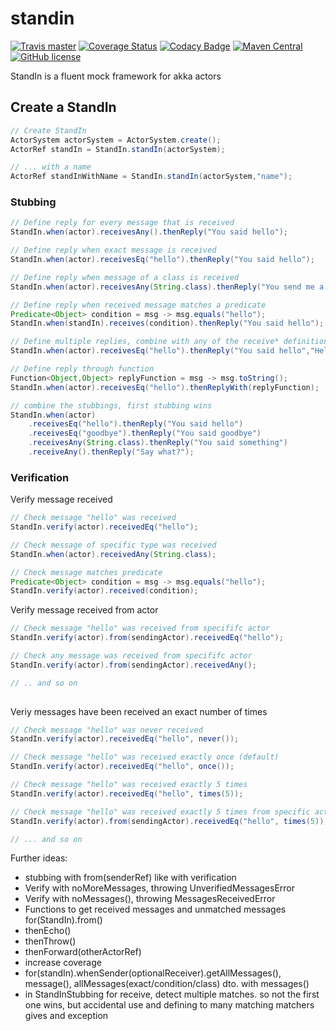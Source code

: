 # standin 

[![Travis master](https://img.shields.io/travis/ak80/standin/master.svg?maxAge=3600)](https://travis-ci.org/ak80/standin) [![Coverage Status](https://coveralls.io/repos/github/ak80/standin/badge.svg?maxAge=3600)](https://coveralls.io/github/ak80/standin?branch=master) [![Codacy Badge](https://api.codacy.com/project/badge/Grade/f8066f220fe74d27bacf984c61f5d5d4)](https://www.codacy.com/app/josef-koch/standin?utm_source=github.com&amp;utm_medium=referral&amp;utm_content=ak80/standin&amp;utm_campaign=Badge_Grade) [![Maven Central](https://maven-badges.herokuapp.com/maven-central/org.ak80.standin/standin-core/badge.svg?style=flat-square)](https://maven-badges.herokuapp.com/maven-central/org.ak80.standin/standin-core/) [![GitHub license](https://img.shields.io/badge/license-Apache%20License%202.0-blue.svg?style=flat)](http://www.apache.org/licenses/LICENSE-2.0)

StandIn is a fluent mock framework for akka actors

## Create a StandIn

```java
// Create StandIn
ActorSystem actorSystem = ActorSystem.create();
ActorRef standIn = StandIn.standIn(actorSystem);

// ... with a name
ActorRef standInWithName = StandIn.standIn(actorSystem,"name");
```

### Stubbing

```java
// Define reply for every message that is received
StandIn.when(actor).receivesAny().thenReply("You said hello");

// Define reply when exact message is received
StandIn.when(actor).receivesEq("hello").thenReply("You said hello");

// Define reply when message of a class is received
StandIn.when(actor).receivesAny(String.class).thenReply("You send me a String");

// Define reply when received message matches a predicate
Predicate<Object> condition = msg -> msg.equals("hello");
StandIn.when(standIn).receives(condition).thenReply("You said hello");

// Define multiple replies, combine with any of the receive* definitions
StandIn.when(actor).receivesEq("hello").thenReply("You said hello","Hello Again", "I refuse to say more hello");

// Define reply through function
Function<Object,Object> replyFunction = msg -> msg.toString();
StandIn.when(actor).receivesEq("hello").thenReplyWith(replyFunction);

// combine the stubbings, first stubbing wins
StandIn.when(actor)
    .receivesEq("hello").thenReply("You said hello")
    .receivesEq("goodbye").thenReply("You said goodbye")
    .receivesAny(String.class).thenReply("You said something")
    .receiveAny().thenReply("Say what?");
```

### Verification

Verify message received

```java
// Check message "hello" was received
StandIn.verify(actor).receivedEq("hello");

// Check message of specific type was received
StandIn.when(actor).receivedAny(String.class);

// Check message matches predicate
Predicate<Object> condition = msg -> msg.equals("hello");
StandIn.verify(actor).received(condition);
```

Verify message received from actor

```java
// Check message "hello" was received from specififc actor 
StandIn.verify(actor).from(sendingActor).receivedEq("hello");

// Check any message was received from specififc actor 
StandIn.verify(actor).from(sendingActor).receivedAny();

// .. and so on
    
```

Veriy messages have been received an exact number of times
```java
// Check message "hello" was never received
StandIn.verify(actor).receivedEq("hello", never());

// Check message "hello" was received exactly once (default)
StandIn.verify(actor).receivedEq("hello", once());

// Check message "hello" was received exactly 5 times
StandIn.verify(actor).receivedEq("hello", times(5));

// Check message "hello" was received exactly 5 times from specific actor
StandIn.verify(actor).from(sendingActor).receivedEq("hello", times(5));

// ... and so on
```
 
Further ideas:
 * stubbing with from(senderRef) like with verification
 * Verify with noMoreMessages, throwing UnverifiedMessagesError
 * Verify with noMessages(), throwing MessagesReceivedError
 * Functions to get received messages and unmatched messages for(StandIn).from()
 * thenEcho()
 * thenThrow()
 * thenForward(otherActorRef)
 * increase coverage
 * for(standIn).whenSender(optionalReceiver).getAllMessages(), message(), allMessages(exact/condition/class) dto. with messages()
 * in StandInStubbing for receive, detect multiple matches. so not the first one wins, but accidental use and defining to many matching matchers gives and exception